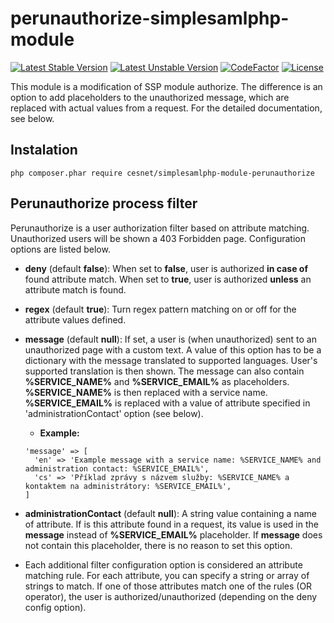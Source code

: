 # perunauthorize-simplesamlphp-module
[![Latest Stable Version](https://poser.pugx.org/cesnet/simplesamlphp-module-perunauthorize/v/stable)](https://packagist.org/packages/cesnet/simplesamlphp-module-perunauthorize)
[![Latest Unstable Version](https://poser.pugx.org/cesnet/simplesamlphp-module-perunauthorize/v/unstable)](https://packagist.org/packages/cesnet/simplesamlphp-module-perunauthorize)
[![CodeFactor](https://www.codefactor.io/repository/github/cesnet/perunauthorize-simplesamlphp-module/badge)](https://www.codefactor.io/repository/github/cesnet/perunauthorize-simplesamlphp-module)
[![License](https://poser.pugx.org/cesnet/simplesamlphp-module-perunauthorize/license)](https://packagist.org/packages/cesnet/simplesamlphp-module-perunauthorize)

This module is a modification of SSP module authorize.
The difference is an option to add placeholders to the unauthorized message, which are replaced with actual values from a request.
For the detailed documentation, see below.

## Instalation

`php composer.phar require cesnet/simplesamlphp-module-perunauthorize`

## Perunauthorize process filter

Perunauthorize is a user authorization filter based on attribute matching. Unauthorized users will be shown a 403 Forbidden page. Configuration options are listed below.

* **deny** (default **false**):
  When set to **false**, user is authorized **in case of** found attribute match.
  When set to **true**, user is authorized **unless** an attribute match is found.
  

* **regex** (default **true**):
  Turn regex pattern matching on or off for the attribute values defined.
  

* **message** (default **null**):
  If set, a user is (when unauthorized) sent to an unauthorized page with a custom text.
  A value of this option has to be a dictionary with the message translated to supported languages.
  User's supported translation is then shown.
  The message can also contain **%SERVICE_NAME%** and **%SERVICE_EMAIL%** as placeholders.
  **%SERVICE_NAME%** is then replaced with a service name.
  **%SERVICE_EMAIL%** is replaced with a value of attribute specified in 'administrationContact' option (see below).
  
  * **Example:**
  ```
  'message' => [
    'en' => 'Example message with a service name: %SERVICE_NAME% and administration contact: %SERVICE_EMAIL%',
    'cs' => 'Příklad zprávy s názvem služby: %SERVICE_NAME% a kontaktem na administrátory: %SERVICE_EMAIL%',
  ]
  ```
 
* **administrationContact** (default **null**):
  A string value containing a name of attribute.
  If is this attribute found in a request, its value is used in the **message** instead of **%SERVICE_EMAIL%** placeholder.
  If **message** does not contain this placeholder, there is no reason to set this option.
  

* Each additional filter configuration option is considered an attribute matching rule.
  For each attribute, you can specify a string or array of strings to match.
  If one of those attributes match one of the rules (OR operator), the user is authorized/unauthorized (depending on the deny config option).
  